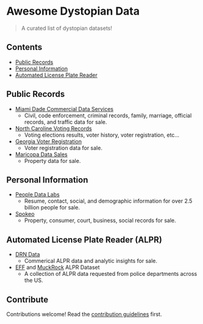 # Awesome Dystopian Data

> A curated list of dystopian datasets!


## Contents

- [Public Records](#public-records)
- [Personal Information](#personal-information)
- [Automated License Plate Reader](#automated-license-plate-reader-alpr)

## Public Records
- [Miami Dade Commercial Data Services](https://www.miami-dadeclerk.com/commercial_data_servicesb.asp)
    - Civil, code enforcement, criminal records, family, marriage, official records, and traffic data for sale.
- [North Caroline Voting Records](https://www.ncsbe.gov/results-data)
    - Voting elections results, voter history, voter registration, etc...
- [Georgia Voter Registration](https://sos.ga.gov/index.php/elections/order_voter_registration_lists_and_files)
    - Voter registration data for sale.
- [Maricopa Data Sales](https://mcassessor.maricopa.gov/data-sales/data-sales.php)
    - Property data for sale.

## Personal Information
- [People Data Labs](https://www.peopledatalabs.com/)
    - Resume, contact, social, and demographic information for over 2.5 billion people for sale.
- [Spokeo](https://www.spokeo.com/)
    - Property, consumer, court, business, social records for sale.

## Automated License Plate Reader (ALPR)
- [DRN Data](https://drndata.com/)
    - Commerical ALPR data and analytic insights for sale.
- [EFF](https://www.eff.org/pages/automated-license-plate-reader-dataset) and [MuckRock](https://www.muckrock.com/news/archives/2018/nov/15/download-the-alpr-dataset/) ALPR Dataset
    - A collection of ALPR data requested from police departments across the US.

## Contribute

Contributions welcome! Read the [contribution guidelines](contributing.md) first.
